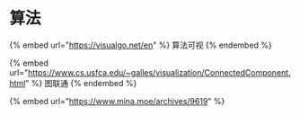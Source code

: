 # 算法

{% embed url="https://visualgo.net/en" %}
算法可视
{% endembed %}

{% embed url="https://www.cs.usfca.edu/~galles/visualization/ConnectedComponent.html" %}
图联通&#x20;
{% endembed %}



{% embed url="https://www.mina.moe/archives/9619" %}
